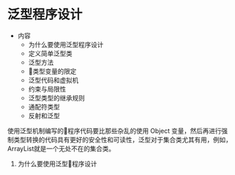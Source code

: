 #   泛型程序设计

-   内容
    -   为什么要使用泛型程序设计
    -   定义简单泛型类
    -   泛型方法
    -   类型变量的限定
    -   泛型代码和虚拟机
    -   约束与局限性
    -   泛型类型的继承规则
    -   通配符类型
    -   反射和泛型

使用泛型机制编写的程序代码要比那些杂乱的使用 Object 变量，然后再进行强制类型转换的代码具有更好的安全性和可读性，泛型对于集合类尤其有用，例如，ArrayList就是一个无处不在的集合类。

1.  为什么要使用泛型程序设计


